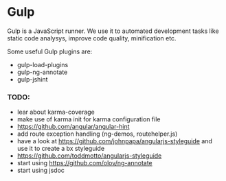# Gulp #

Gulp is a JavaScript runner. We use it to automated development tasks like static code analysys, improve code quality, minification etc.

Some useful Gulp plugins are:

- gulp-load-plugins
- gulp-ng-annotate
- gulp-jshint

 
### TODO: ###

- lear about karma-coverage
- make use of karma init for karma configuration file
- https://github.com/angular/angular-hint
- add route exception handling (ng-demos, routehelper.js)
- have a look at https://github.com/johnpapa/angularjs-styleguide and use it to create a bx styleguide
- https://github.com/toddmotto/angularjs-styleguide
- start using https://github.com/olov/ng-annotate
- start using jsdoc
